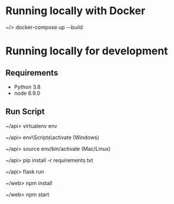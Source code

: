 # Running locally with Docker
~/> docker-compose up --build


# Running locally for development

## Requirements 
- Python 3.8
- node 6.9.0

## Run Script
~/api> virtualenv env

~/api> env\Scripts\activate (Windows)

~/api> source env/bin/activate (Mac/Linux)

~/api> pip install -r requirements.txt

~/api> flask run 

~/web> npm install

~/web> npm start
